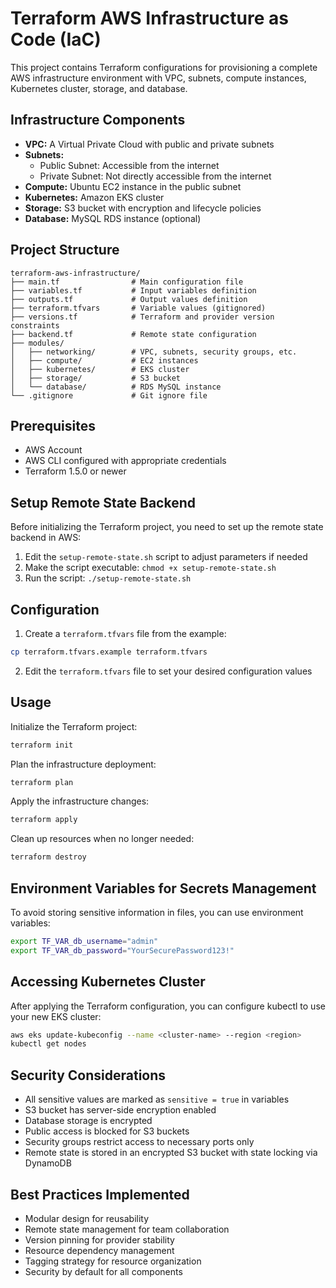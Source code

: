 # Terraform AWS Infrastructure as Code (IaC)

This project contains Terraform configurations for provisioning a complete AWS infrastructure environment with VPC, subnets, compute instances, Kubernetes cluster, storage, and database.

## Infrastructure Components

- **VPC:** A Virtual Private Cloud with public and private subnets
- **Subnets:**
  - Public Subnet: Accessible from the internet
  - Private Subnet: Not directly accessible from the internet
- **Compute:** Ubuntu EC2 instance in the public subnet
- **Kubernetes:** Amazon EKS cluster
- **Storage:** S3 bucket with encryption and lifecycle policies
- **Database:** MySQL RDS instance (optional)

## Project Structure

```
terraform-aws-infrastructure/
├── main.tf                # Main configuration file
├── variables.tf           # Input variables definition
├── outputs.tf             # Output values definition
├── terraform.tfvars       # Variable values (gitignored)
├── versions.tf            # Terraform and provider version constraints
├── backend.tf             # Remote state configuration
├── modules/
│   ├── networking/        # VPC, subnets, security groups, etc.
│   ├── compute/           # EC2 instances
│   ├── kubernetes/        # EKS cluster
│   ├── storage/           # S3 bucket
│   └── database/          # RDS MySQL instance
└── .gitignore             # Git ignore file
```

## Prerequisites

- AWS Account
- AWS CLI configured with appropriate credentials
- Terraform 1.5.0 or newer

## Setup Remote State Backend

Before initializing the Terraform project, you need to set up the remote state backend in AWS:

1. Edit the `setup-remote-state.sh` script to adjust parameters if needed
2. Make the script executable: `chmod +x setup-remote-state.sh`
3. Run the script: `./setup-remote-state.sh`

## Configuration

1. Create a `terraform.tfvars` file from the example:

```bash
cp terraform.tfvars.example terraform.tfvars
```

2. Edit the `terraform.tfvars` file to set your desired configuration values

## Usage

Initialize the Terraform project:

```bash
terraform init
```

Plan the infrastructure deployment:

```bash
terraform plan
```

Apply the infrastructure changes:

```bash
terraform apply
```

Clean up resources when no longer needed:

```bash
terraform destroy
```

## Environment Variables for Secrets Management

To avoid storing sensitive information in files, you can use environment variables:

```bash
export TF_VAR_db_username="admin"
export TF_VAR_db_password="YourSecurePassword123!"
```

## Accessing Kubernetes Cluster

After applying the Terraform configuration, you can configure kubectl to use your new EKS cluster:

```bash
aws eks update-kubeconfig --name <cluster-name> --region <region>
kubectl get nodes
```

## Security Considerations

- All sensitive values are marked as `sensitive = true` in variables
- S3 bucket has server-side encryption enabled
- Database storage is encrypted
- Public access is blocked for S3 buckets
- Security groups restrict access to necessary ports only
- Remote state is stored in an encrypted S3 bucket with state locking via DynamoDB

## Best Practices Implemented

- Modular design for reusability
- Remote state management for team collaboration
- Version pinning for provider stability
- Resource dependency management
- Tagging strategy for resource organization
- Security by default for all components